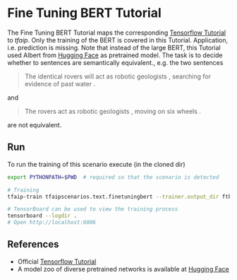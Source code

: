 # Fine Tuning BERT Tutorial

The Fine Tuning BERT Tutorial maps the corresponding [Tensorflow Tutorial](https://www.tensorflow.org/official_models/fine_tuning_bert) to _tfaip_.
Only the training of the BERT is covered in this Tutorial.
Application, i.e. prediction is missing.
Note that instead of the large BERT, this Tutorial used Albert from [Hugging Face](https://huggingface.co/albert-base-v2) as pretrained model.
The task is to decide whether to sentences are semantically equivalent., e.g. the two sentences

> The identical rovers will act as robotic geologists , searching for evidence of past water .

and

> The rovers act as robotic geologists , moving on six wheels .

are not equivalent. 


## Run
To run the training of this scenario execute (in the cloned dir)
```bash
export PYTHONPATH=$PWD  # required so that the scenario is detected

# Training
tfaip-train tfaipscenarios.text.finetuningbert --trainer.output_dir ftbert_model

# TensorBoard can be used to view the training process
tensorboard --logdir .
# Open http://localhost:6006

```

## References
* Official [Tensorflow Tutorial](https://www.tensorflow.org/official_models/fine_tuning_bert)
* A model zoo of diverse pretrained networks is available at [Hugging Face](https://huggingface.co)
